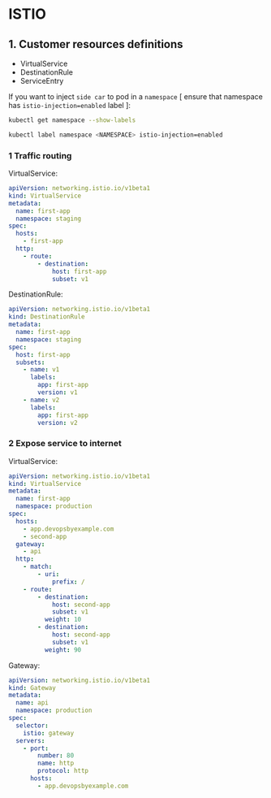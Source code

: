 # ISTIO

## 1. Customer resources definitions
* VirtualService
* DestinationRule
* ServiceEntry

If you want to inject `side car` to pod in a `namespace` [ ensure that namespace has `istio-injection=enabled` label ]:
```bash
kubectl get namespace --show-labels
```

```bash
kubectl label namespace <NAMESPACE> istio-injection=enabled
```

### 1 Traffic routing
VirtualService:
```yaml
apiVersion: networking.istio.io/v1beta1
kind: VirtualService
metadata:
  name: first-app
  namespace: staging
spec:
  hosts:
    - first-app
  http:
    - route:
        - destination:
            host: first-app
            subset: v1
```

DestinationRule:
```yaml
apiVersion: networking.istio.io/v1beta1
kind: DestinationRule
metadata:
  name: first-app
  namespace: staging
spec:
  host: first-app
  subsets:
    - name: v1
      labels:
        app: first-app
        version: v1
    - name: v2
      labels:
        app: first-app
        version: v2
```

### 2 Expose service to internet
VirtualService:
```yaml
apiVersion: networking.istio.io/v1beta1
kind: VirtualService
metadata:
  name: first-app
  namespace: production
spec:
  hosts:
    - app.devopsbyexample.com
    - second-app
  gateway:
    - api
  http:
    - match:
        - uri:
            prefix: /
    - route:
        - destination:
            host: second-app
            subset: v1
          weight: 10
        - destination:
            host: second-app
            subset: v1
          weight: 90
```

Gateway:
```yaml
apiVersion: networking.istio.io/v1beta1
kind: Gateway
metadata:
  name: api
  namespace: production
spec:
  selector:
    istio: gateway
  servers:
    - port:
        number: 80
        name: http
        protocol: http
      hosts:
        - app.devopsbyexample.com
```
